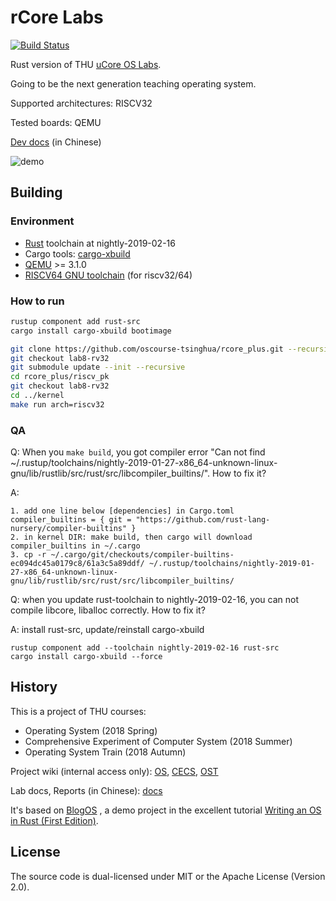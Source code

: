 # rCore Labs

[![Build Status](https://travis-ci.org/oscourse-tsinghua/RustOS.svg?branch=lab8-rv32)](https://travis-ci.org/oscourse-tsinghua/RustOS)

Rust version of THU [uCore OS Labs](https://github.com/chyyuu/ucore_os_lab).

Going to be the next generation teaching operating system.

Supported architectures: RISCV32

Tested boards: QEMU

[Dev docs](https://rucore.gitbook.io/rust-os-docs/) (in Chinese)

![demo](./docs/2_OSLab/os2atc/demo.png)

## Building

### Environment

* [Rust](https://www.rust-lang.org) toolchain at nightly-2019-02-16
* Cargo tools: [cargo-xbuild](https://github.com/rust-osdev/cargo-xbuild)
* [QEMU](https://www.qemu.org) >= 3.1.0
* [RISCV64 GNU toolchain](https://www.sifive.com/boards) (for riscv32/64)


### How to run

```bash
rustup component add rust-src
cargo install cargo-xbuild bootimage
```

```bash
git clone https://github.com/oscourse-tsinghua/rcore_plus.git --recursive
git checkout lab8-rv32
git submodule update --init --recursive
cd rcore_plus/riscv_pk
git checkout lab8-rv32
cd ../kernel
make run arch=riscv32
```

### QA
Q: When you `make build`, you got compiler error "Can not find ~/.rustup/toolchains/nightly-2019-01-27-x86_64-unknown-linux-gnu/lib/rustlib/src/rust/src/libcompiler_builtins/". How to fix it?

A: 
```
1. add one line below [dependencies] in Cargo.toml 
compiler_builtins = { git = "https://github.com/rust-lang-nursery/compiler-builtins" }
2. in kernel DIR: make build, then cargo will download compiler_builtins in ~/.cargo
3. cp -r ~/.cargo/git/checkouts/compiler-builtins-ec094dc45a0179c8/61a3c5a89ddf/ ~/.rustup/toolchains/nightly-2019-01-27-x86_64-unknown-linux-gnu/lib/rustlib/src/rust/src/libcompiler_builtins/
```

Q: when you update rust-toolchain to nightly-2019-02-16, you can not compile libcore, liballoc correctly. How to fix it?

A: install rust-src, update/reinstall cargo-xbuild
```
rustup component add --toolchain nightly-2019-02-16 rust-src
cargo install cargo-xbuild --force
```
## History

This is a project of THU courses:

* Operating System (2018 Spring) 
* Comprehensive Experiment of Computer System (2018 Summer)
* Operating System Train (2018 Autumn)

Project wiki (internal access only): [OS](http://os.cs.tsinghua.edu.cn/oscourse/OS2018spring/projects/g11), [CECS](http://os.cs.tsinghua.edu.cn/oscourse/csproject2018/group05), [OST](http://os.cs.tsinghua.edu.cn/oscourse/OsTrain2018)

Lab docs, Reports (in Chinese): [docs](./docs)

It's based on [BlogOS](https://github.com/phil-opp/blog_os) , a demo project in the excellent tutorial [Writing an OS in Rust (First Edition)](https://os.phil-opp.com/first-edition/).

## License

The source code is dual-licensed under MIT or the Apache License (Version 2.0).
